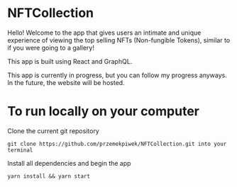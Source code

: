 # NFTCollection

Hello! Welcome to the app that gives users an intimate and unique experience of viewing the top selling NFTs (Non-fungible Tokens), similar to if you were going to a gallery!

This app is built using React and GraphQL.

This app is currently in progress, but you can follow my progress anyways. In the future, the website will be hosted.

# To run locally on your computer

Clone the current git repository

```
git clone https://github.com/przemekpiwek/NFTCollection.git into your terminal
```

Install all dependencies and begin the app

```
yarn install && yarn start
```
